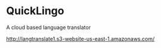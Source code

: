 # QuickLingo
A cloud based language translator 

http://langtranslate1.s3-website-us-east-1.amazonaws.com/
